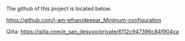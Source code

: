 The github of this project is located below.

https://github.com/i-am-ethan/deepar_Minimum-configuration

Qiita:
https://qiita.com/e_san_desuyo/private/6112c947396c84f904ca
